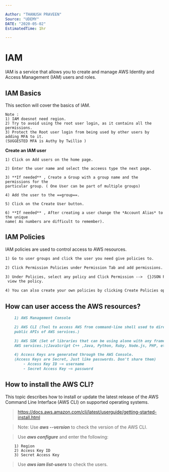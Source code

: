 ```yaml
---

Author: "THANUSH PRAVEEN"
Source: "UDEMY"
DATE: "2020-05-02"
EstimatedTime: 1hr

---
```


# IAM

IAM is a service that allows you to create and manage AWS Identity and Access Management (IAM) users and roles.

## IAM Basics

This section will cover the basics of IAM.

```
Note : 
1) IAM doesnot need region.
2) Try to avoid using the root user login, as it contains all the permissions.
3) Protect the Root user login from being used by other users by adding MFA to it. 
(SUGGESTED MFA is Authy by Twillio )
```

**Create an IAM user**

```
1) Click on Add users on the home page.

2) Enter the user name and select the acceess type the next page.

3) **If needed** , Create a Group with a group name and the permissions for the 
particular group. ( One User can be part of multiple groups)

4) Add the user to the ==group==.

5) Click on the Create User button.

6) **If needed** , After creating a user change the *Account Alias* to the unique 
name( As numbers are difficult to remember).
```

## IAM Policies

IAM policies are used to control access to AWS resources.

``` markdown
1) Go to user groups and click the user you need give policies to.

2) Click Permission Policies under Permission Tab and add permissions.

3) Under Policies, select any policy and Click Permission -->  {}JSON Policy and
 view the policy.

4) You can also create your own policies by clicking Create Policies option
```

## How can user access the AWS resources?

``` markdown
    1) AWS Management Console

    2) AWS CLI (Tool to access AWS from command-line shell used to direct access to the 
    public APIs of AWS services.)

    3) AWS SDK (Set of libraries that can be using alone with any framework to access 
    AWS services.)(JavaScript C++ ,Java, Python, Ruby, Node.js, PHP, etc.)

    4) Access Keys are generated through the AWS Console.
    (Access Keys are Secret, Just like passwords. Don't share them)
        - Access Key ID ~= username
        - Secret Access Key ~= password
```

## How to install the AWS CLI?

This topic describes how to install or update the latest release of the AWS Command Line Interface (AWS CLI) on supported operating systems.

> https://docs.aws.amazon.com/cli/latest/userguide/getting-started-install.html

> Note: Use ***aws --version*** to check the version of the AWS CLI.

> Use ***aws configure*** and enter the following:

```
    1) Region
    2) Access Key ID
    3) Secret Access Key
```

> Use ***aws iam list-users*** to check the users.
